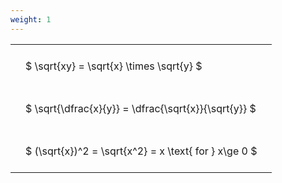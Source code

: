 ```yaml
---
weight: 1
---
```


<style type="text/css">
#T_dfc5d th.col_heading {
  text-align: left;
  font-size: 1em;
}
#T_dfc5d td {
  text-align: left;
  font-size: 1em;
  padding: 1.5em;
}
</style>
<table id="T_dfc5d">
  <thead>
  </thead>
  <tbody>
    <tr>
      <td id="T_dfc5d_row0_col0" class="data row0 col0" >$ \sqrt{xy} = \sqrt{x} \times \sqrt{y} $</td>
    </tr>
    <tr>
      <td id="T_dfc5d_row1_col0" class="data row1 col0" >$ \sqrt{\dfrac{x}{y}} = \dfrac{\sqrt{x}}{\sqrt{y}} $</td>
    </tr>
    <tr>
      <td id="T_dfc5d_row2_col0" class="data row2 col0" >$ (\sqrt{x})^2 = \sqrt{x^2} = x \text{ for } x\ge 0 $</td>
    </tr>
  </tbody>
</table>
